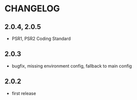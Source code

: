 # CHANGELOG

## 2.0.4, 2.0.5

- PSR1, PSR2 Coding Standard

## 2.0.3

- bugfix, missing environment config, fallback to main config

## 2.0.2

- first release